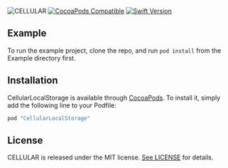 ![CELLULAR](https://www.cellular.de/cellular-logo.png)
[![CocoaPods Compatible](https://img.shields.io/cocoapods/v/CELLULAR.svg)](https://cocoapods.org/pods/cellular)
[![Swift Version](https://img.shields.io/badge/swift-4.1-orange.svg)](https://swift.org)

## Example

To run the example project, clone the repo, and run `pod install` from the Example directory first.

## Installation

CellularLocalStorage is available through [CocoaPods](http://cocoapods.org). To install
it, simply add the following line to your Podfile:

```ruby
pod "CellularLocalStorage"
```

## License

CELLULAR is released under the MIT license. [See LICENSE](https://github.com/cellular/localstorage-swift/blob/master/LICENSE) for details.

